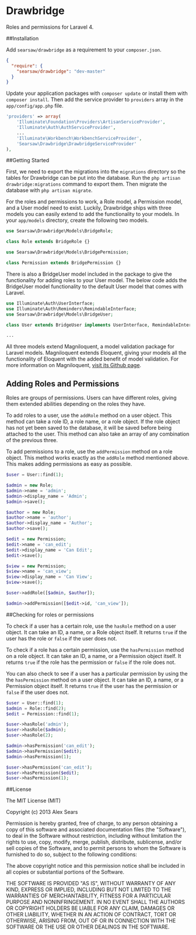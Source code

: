 Drawbridge
===========
Roles and permissions for Laravel 4.

##Installation

Add `searsaw/drawbridge` as a requirement to your `composer.json`.

```json
{
  "require": {
    "searsaw/drawbridge": "dev-master"
  }
}
```

Update your application packages with `composer update` or install them with `composer install`.  Then add the service provider to `providers` array in the `app/config/app.php` file.

```php
'providers' => array(
    'Illuminate\Foundation\Providers\ArtisanServiceProvider',
    'Illuminate\Auth\AuthServiceProvider',
    ...
    'Illuminate\Workbench\WorkbenchServiceProvider',
    'Searsaw\Drawbridge\DrawbridgeServiceProvider'
),
```

##Getting Started

First, we need to export the migrations into the `migrations` directory so the tables for Drawbridge can be put into the database. Run the `php artisan drawbridge:migrations` command to export them.  Then migrate the database with `php artisan migrate`.

For the roles and permissions to work, a Role model, a Permission model, and a User model need to exist.  Luckily, Drawbridge ships with three models you can easily extend to add the functionality to your models.  In your `app/models` directory, create the following two models.

```php
use Searsaw\Drawbridge\Models\BridgeRole;

class Role extends BridgeRole {}
```

```php
use Searsaw\Drawbridge\Models\BridgePermission;

class Permission extends BridgePermission {}
```

There is also a BridgeUser model included in the package to give the functionality for adding roles to your User model.  The below code adds the BridgeUser model functionality to the default User model that comes with Laravel.

```php
use Illuminate\Auth\UserInterface;
use Illuminate\Auth\Reminders\RemindableInterface;
use Searsaw\Drawbridge\Models\BridgeUser;

class User extends BridgeUser implements UserInterface, RemindableInterface {

...
```

All three models extend Magniloquent, a model validation package for Laravel models.  Magniloquent extends Eloquent, giving your models all the functionality of Eloquent with the added benefit of model validation.  For more information on Magniloquent, [visit its Github page](https://github.com/philipbrown/magniloquent).

## Adding Roles and Permissions

Roles are groups of permissions.  Users can have different roles, giving them extended abilities depending on the roles they have.

To add roles to a user, use the `addRole` method on a user object.  This method can take a role ID, a role name, or a role object.  If the role object has not yet been saved to the database, it will be saved before being attached to the user.  This method can also take an array of any combination of the previous three.

To add permissions to a role, use the `addPermission` method on a role object.  This method works exactly as the `addRole` method mentioned above.  This makes adding permissions as easy as possible.

```php
$user = User::find(1);

$admin = new Role;
$admin->name = 'admin';
$admin->display_name = 'Admin';
$admin->save();

$author = new Role;
$author->name = 'author';
$author->display_name = 'Author';
$author->save();

$edit = new Permission;
$edit->name = 'can_edit';
$edit->display_name = 'Can Edit';
$edit->save();

$view = new Permission;
$view->name = 'can_view';
$view->display_name = 'Can View';
$view->save();

$user->addRole([$admin, $author]);

$admin->addPermission([$edit->id, 'can_view']);
```

##Checking for roles or permissions

To check if a user has a certain role, use the `hasRole` method on a user object.  It can take an ID, a name, or a Role object itself.  It returns `true` if the user has the role or `false` if the user does not.

To check if a role has a certain permission, use the `hasPermission` method on a role object.  It can take an ID, a name, or a Permission object itself.  It returns `true` if the role has the permission or `false` if the role does not.

You can also check to see if a user has a particular permission by using the the `hasPermission` method on a user object.  It can take an ID, a name, or a Permission object itself.  It returns `true` if the user has the permission or `false` if the user does not.

```php
$user = User::find(1);
$admin = Role::find(2);
$edit = Permission::find(1);

$user->hasRole('admin');
$user->hasRole($admin);
$user->hasRole(2);

$admin->hasPermission('can_edit');
$admin->hasPermission($edit);
$admin->hasPermission(1);

$user->hasPermission('can_edit');
$user->hasPermission($edit);
$user->hasPermission(1);
```

##License

The MIT License (MIT)

Copyright (c) 2013 Alex Sears

Permission is hereby granted, free of charge, to any person obtaining a copy
of this software and associated documentation files (the "Software"), to deal
in the Software without restriction, including without limitation the rights
to use, copy, modify, merge, publish, distribute, sublicense, and/or sell
copies of the Software, and to permit persons to whom the Software is
furnished to do so, subject to the following conditions:

The above copyright notice and this permission notice shall be included in
all copies or substantial portions of the Software.

THE SOFTWARE IS PROVIDED "AS IS", WITHOUT WARRANTY OF ANY KIND, EXPRESS OR
IMPLIED, INCLUDING BUT NOT LIMITED TO THE WARRANTIES OF MERCHANTABILITY,
FITNESS FOR A PARTICULAR PURPOSE AND NONINFRINGEMENT. IN NO EVENT SHALL THE
AUTHORS OR COPYRIGHT HOLDERS BE LIABLE FOR ANY CLAIM, DAMAGES OR OTHER
LIABILITY, WHETHER IN AN ACTION OF CONTRACT, TORT OR OTHERWISE, ARISING FROM,
OUT OF OR IN CONNECTION WITH THE SOFTWARE OR THE USE OR OTHER DEALINGS IN
THE SOFTWARE.